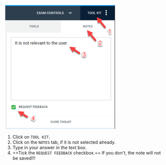 <div class="indented">
<panel type="danger" header="**Answering follow-up questions:**" minimized>

<img src="images/examplify-feedback.png" width="350" />

1. Click on `TOOL KIT`.
2. Click on the `NOTES` tab, if it is not selected already.
3. Type in your answer in the text box.
4. ==Tick the `REQUEST FEEDBACK` checkbox.== <span class="text-danger">If you don't, the note will not be saved!!!</span>

</panel><p/>
</div>
